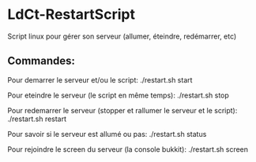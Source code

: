 # LdCt-RestartScript


Script linux pour gérer son serveur (allumer, éteindre, redémarrer, etc)

## Commandes:

Pour demarrer le serveur et/ou le script: ./restart.sh start

Pour eteindre le serveur (le script en même temps): ./restart.sh stop

Pour redemarrer le serveur (stopper et rallumer le serveur et le script): ./restart.sh restart

Pour savoir si le serveur est allumé ou pas: ./restart.sh status

Pour rejoindre le screen du serveur (la console bukkit): ./restart.sh screen
